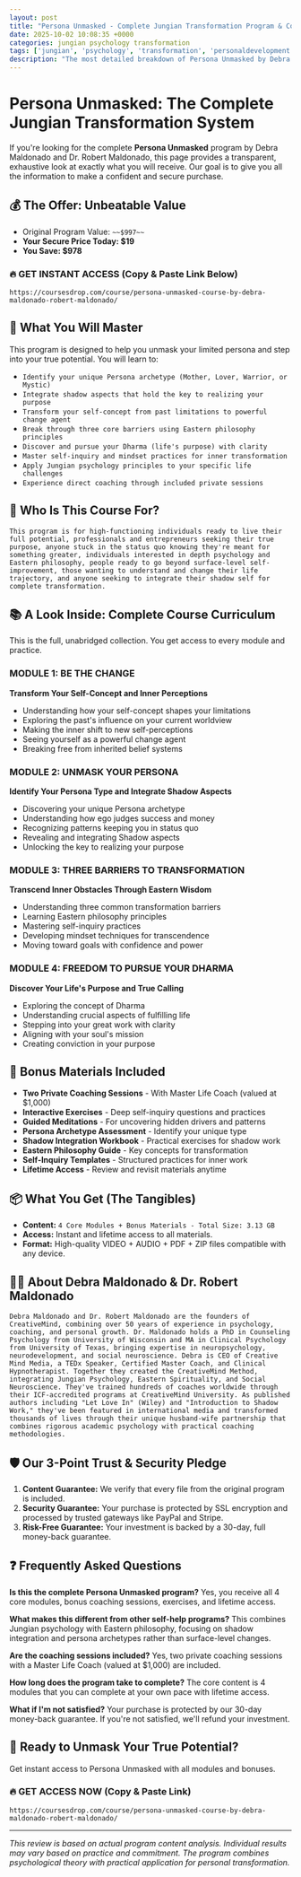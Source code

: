```yaml
---
layout: post
title: "Persona Unmasked - Complete Jungian Transformation Program & Content Breakdown (2025)"
date: 2025-10-02 10:08:35 +0000
categories: jungian psychology transformation
tags: ['jungian', 'psychology', 'transformation', 'personaldevelopment']
description: "The most detailed breakdown of Persona Unmasked by Debra & Robert Maldonado. Learn to unmask your limited persona and integrate your shadow self with Jungian psychology and Eastern wisdom."
---
```



# Persona Unmasked: The Complete Jungian Transformation System

If you're looking for the complete **Persona Unmasked** program by Debra Maldonado and Dr. Robert Maldonado, this page provides a transparent, exhaustive look at exactly what you will receive. Our goal is to give you all the information to make a confident and secure purchase.

## 💰 The Offer: Unbeatable Value
- Original Program Value: `~~$997~~`
- **Your Secure Price Today: $19**
- **You Save: $978**

### 🔥 GET INSTANT ACCESS (Copy & Paste Link Below)
`https://coursesdrop.com/course/persona-unmasked-course-by-debra-maldonado-robert-maldonado/`

## 🚀 What You Will Master
This program is designed to help you unmask your limited persona and step into your true potential. You will learn to:
- `Identify your unique Persona archetype (Mother, Lover, Warrior, or Mystic)`
- `Integrate shadow aspects that hold the key to realizing your purpose`
- `Transform your self-concept from past limitations to powerful change agent`
- `Break through three core barriers using Eastern philosophy principles`
- `Discover and pursue your Dharma (life's purpose) with clarity`
- `Master self-inquiry and mindset practices for inner transformation`
- `Apply Jungian psychology principles to your specific life challenges`
- `Experience direct coaching through included private sessions`

## 🎯 Who Is This Course For?
`This program is for high-functioning individuals ready to live their full potential, professionals and entrepreneurs seeking their true purpose, anyone stuck in the status quo knowing they're meant for something greater, individuals interested in depth psychology and Eastern philosophy, people ready to go beyond surface-level self-improvement, those wanting to understand and change their life trajectory, and anyone seeking to integrate their shadow self for complete transformation.`

## 📚 A Look Inside: Complete Course Curriculum
This is the full, unabridged collection. You get access to every module and practice.

### MODULE 1: BE THE CHANGE
**Transform Your Self-Concept and Inner Perceptions**
- Understanding how your self-concept shapes your limitations
- Exploring the past's influence on your current worldview
- Making the inner shift to new self-perceptions
- Seeing yourself as a powerful change agent
- Breaking free from inherited belief systems

### MODULE 2: UNMASK YOUR PERSONA
**Identify Your Persona Type and Integrate Shadow Aspects**
- Discovering your unique Persona archetype
- Understanding how ego judges success and money
- Recognizing patterns keeping you in status quo
- Revealing and integrating Shadow aspects
- Unlocking the key to realizing your purpose

### MODULE 3: THREE BARRIERS TO TRANSFORMATION
**Transcend Inner Obstacles Through Eastern Wisdom**
- Understanding three common transformation barriers
- Learning Eastern philosophy principles
- Mastering self-inquiry practices
- Developing mindset techniques for transcendence
- Moving toward goals with confidence and power

### MODULE 4: FREEDOM TO PURSUE YOUR DHARMA
**Discover Your Life's Purpose and True Calling**
- Exploring the concept of Dharma
- Understanding crucial aspects of fulfilling life
- Stepping into your great work with clarity
- Aligning with your soul's mission
- Creating conviction in your purpose

## 🎁 Bonus Materials Included
- **Two Private Coaching Sessions** - With Master Life Coach (valued at $1,000)
- **Interactive Exercises** - Deep self-inquiry questions and practices
- **Guided Meditations** - For uncovering hidden drivers and patterns
- **Persona Archetype Assessment** - Identify your unique type
- **Shadow Integration Workbook** - Practical exercises for shadow work
- **Eastern Philosophy Guide** - Key concepts for transformation
- **Self-Inquiry Templates** - Structured practices for inner work
- **Lifetime Access** - Review and revisit materials anytime

## 📦 What You Get (The Tangibles)
- **Content:** `4 Core Modules + Bonus Materials - Total Size: 3.13 GB`
- **Access:** Instant and lifetime access to all materials.
- **Format:** High-quality VIDEO + AUDIO + PDF + ZIP files compatible with any device.

## 👨‍🏫 About Debra Maldonado & Dr. Robert Maldonado
`Debra Maldonado and Dr. Robert Maldonado are the founders of CreativeMind, combining over 50 years of experience in psychology, coaching, and personal growth. Dr. Maldonado holds a PhD in Counseling Psychology from University of Wisconsin and MA in Clinical Psychology from University of Texas, bringing expertise in neuropsychology, neurodevelopment, and social neuroscience. Debra is CEO of Creative Mind Media, a TEDx Speaker, Certified Master Coach, and Clinical Hypnotherapist. Together they created the CreativeMind Method, integrating Jungian Psychology, Eastern Spirituality, and Social Neuroscience. They've trained hundreds of coaches worldwide through their ICF-accredited programs at CreativeMind University. As published authors including "Let Love In" (Wiley) and "Introduction to Shadow Work," they've been featured in international media and transformed thousands of lives through their unique husband-wife partnership that combines rigorous academic psychology with practical coaching methodologies.`

## 🛡️ Our 3-Point Trust & Security Pledge
1. **Content Guarantee:** We verify that every file from the original program is included.
2. **Security Guarantee:** Your purchase is protected by SSL encryption and processed by trusted gateways like PayPal and Stripe.
3. **Risk-Free Guarantee:** Your investment is backed by a 30-day, full money-back guarantee.

## ❓ Frequently Asked Questions

**Is this the complete Persona Unmasked program?**
Yes, you receive all 4 core modules, bonus coaching sessions, exercises, and lifetime access.

**What makes this different from other self-help programs?**
This combines Jungian psychology with Eastern philosophy, focusing on shadow integration and persona archetypes rather than surface-level changes.

**Are the coaching sessions included?**
Yes, two private coaching sessions with a Master Life Coach (valued at $1,000) are included.

**How long does the program take to complete?**
The core content is 4 modules that you can complete at your own pace with lifetime access.

**What if I'm not satisfied?**
Your purchase is protected by our 30-day money-back guarantee. If you're not satisfied, we'll refund your investment.

## 🚀 Ready to Unmask Your True Potential?
Get instant access to Persona Unmasked with all modules and bonuses.

### 🔥 GET ACCESS NOW (Copy & Paste Link)
`https://coursesdrop.com/course/persona-unmasked-course-by-debra-maldonado-robert-maldonado/`

---

*This review is based on actual program content analysis. Individual results may vary based on practice and commitment. The program combines psychological theory with practical application for personal transformation.*